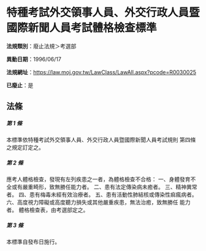 # 特種考試外交領事人員、外交行政人員暨國際新聞人員考試體格檢查標準

**法規類別**：廢止法規＞考選部

**異動日期**：1996/06/17  

**法規網址**：https://law.moj.gov.tw/LawClass/LawAll.aspx?pcode=R0030025

**已廢止**：是



## 法條
##### 第 1 條
本標準依特種考試外交領事人員、外交行政人員暨國際新聞人員考試規則
第四條之規定訂定之。

##### 第 2 條
應考人體格檢查，發現有左列疾患之一者，為體格檢查不合格：
一、身體發育不全或有嚴重畸形，致無勝任能力者。
二、患有法定傳染病未癒者。
三、精神異常者。
四、患有梅毒未經有效治療者。
五、患有活動性肺結核或傳染性痲瘋病者。
六、高度視力障礙或高度聽力損失或其他嚴重疾患，無法治癒，致無勝任
    能力者。
體格檢查表，由考選部定之。


##### 第 3 條
本標準自發布日施行。


